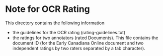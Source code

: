 Note for OCR Rating
===================

<p>This directory contains the following information</p>

- the guidelines for the OCR rating (rating-guidelines.txt)
- the ratings for two annotators (rated Documents).  This file contains the document ID (for the Early Canadiana Online document and two independent ratings by two raters separated by a tab character).